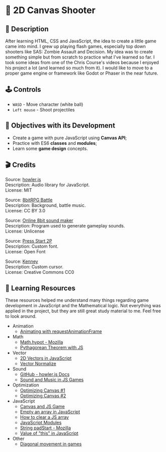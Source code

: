 # 🔴 2D Canvas Shooter

## 📖 Description

After learning HTML, CSS and JavaScript, the idea to create a little game came into mind. I grew up playing flash games, especially top down shooters like SAS: Zombie Assault and Decision. My idea was to create something simple but from scratch to practice what I've learned so far. I took some ideas from one of the Chris Course's videos because I enjoyed his project a lot (and learned so much from it). I would like to move to a proper game engine or framework like Godot or Phaser in the near future.

## 🕹️ Controls

- `WASD` - Move character (white ball)
- `Left mouse` - Shoot projectiles

## 🎯 Objectives with its Development

- Create a game with pure JavaScript using **Canvas API**;
- Practice with ES6 **classes** and **modules**;
- Learn some **game design** concepts.

## 🎬 Credits

Source: [howler.js](https://howlerjs.com/)\
Description: Audio library for JavaScript.\
License: MIT

Source: [8bitRPG Battle](https://soundcloud.com/sei_peridot/8bitrpg-battle)\
Description: Background, battle music.\
License: CC BY 3.0

Source: [Online 8bit sound maker](https://sfxr.me/)\
Description: Program used to generate gameplay sounds.\
License: Unlicense

Source: [Press Start 2P](https://fonts.google.com/specimen/Press+Start+2P?query=CodeMan38)\
Description: Custom font.\
License: Open Font

Source: [Kenney](https://www.kenney.nl/)\
Description: Custom cursor.\
License: Creative Commons CC0

## 📎 Learning Resources

These resources helped me understand many things regarding game development in JavaScript and the Mathematical logic. Not everything was applied in the project, but they are still great study material to me. Feel free to look around.

- Animation
  - [Animating with requestAnimationFrame](https://developer.mozilla.org/en-US/docs/Web/API/window/requestAnimationFrame)
- Math
  - [Math.hypot - Mozilla](https://developer.mozilla.org/pt-BR/docs/Web/JavaScript/Reference/Global_Objects/Math/hypot)
  - [Pythagorean Theorem with JS](https://www.youtube.com/watch?v=iqSlzYXdFzw)
- Vector
  - [2D Vectors in JavaScript](https://www.youtube.com/watch?v=nzyOCd9FcCA)
  - [Vector Normalize](https://www.youtube.com/watch?v=ttz05d8DSOs)
- Sound
  - [GitHub - howler.js Docs](https://github.com/goldfire/howler.js)
  - [Sound and Music in JS Games](https://www.youtube.com/watch?v=hn7MhPt24L4)
- Optimization
  - [Optimizing Canvas #1](https://nicolahibbert.com/optimising-html5-canvas-games/)
  - [Optimizing Canvas #2](https://stackoverflow.com/questions/8205828/html5-canvas-performance-and-optimization-tips-tricks-and-coding-best-practices)
- JavaScript
  - [Canvas and JS Game](https://www.youtube.com/watch?v=eI9idPTT0c4)
  - [Empty an array in JavaScript](https://stackoverflow.com/a/1232046)
  - [How to clear a JS array](https://www.freecodecamp.org/news/how-to-clear-a-javascript-array-js-empty-array/)
  - [JavaScript Modules](https://developer.mozilla.org/en-US/docs/Web/JavaScript/Guide/Modules)
  - [String padStart - Mozilla](https://developer.mozilla.org/pt-BR/docs/Web/JavaScript/Reference/Global_Objects/String/padStart)
  - [Value of "this" in JavaScript](https://developer.mozilla.org/en-US/docs/Web/JavaScript/Reference/Operators/this)
- Other
  - [Diagonal movement in games](https://www.youtube.com/shorts/0cYjreg7dpg?feature=share)